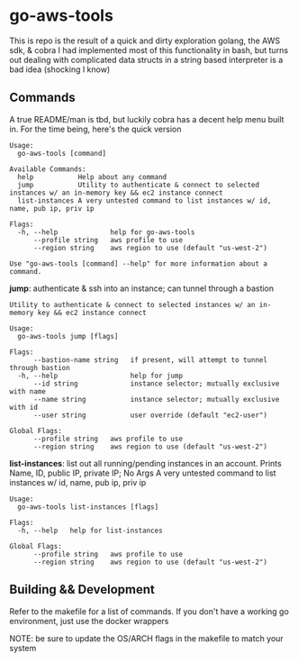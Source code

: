 # go-aws-tools
This is repo is the result of a quick and dirty exploration golang, the AWS sdk, & cobra
I had implemented most of this functionality in bash, but turns out dealing with complicated data structs in a string based interpreter is a bad idea (shocking I know)

## Commands

A true README/man is tbd, but luckily cobra has a decent help menu built in. For the time being, here's the quick version 

	Usage:
	  go-aws-tools [command]

	Available Commands:
	  help           Help about any command
	  jump           Utility to authenticate & connect to selected instances w/ an in-memory key && ec2 instance connect
	  list-instances A very untested command to list instances w/ id, name, pub ip, priv ip

	Flags:
	  -h, --help             help for go-aws-tools
	      --profile string   aws profile to use
	      --region string    aws region to use (default "us-west-2")

	Use "go-aws-tools [command] --help" for more information about a command.


**jump**: authenticate & ssh into an instance; can tunnel through a bastion

	Utility to authenticate & connect to selected instances w/ an in-memory key && ec2 instance connect

	Usage:
	  go-aws-tools jump [flags]

	Flags:
	      --bastion-name string   if present, will attempt to tunnel through bastion
	  -h, --help                  help for jump
	      --id string             instance selector; mutually exclusive with name
	      --name string           instance selector; mutually exclusive with id
	      --user string           user override (default "ec2-user")

	Global Flags:
	      --profile string   aws profile to use
	      --region string    aws region to use (default "us-west-2")


**list-instances**: list out all running/pending instances in an account. Prints Name, ID, public IP, private IP; No Args
	A very untested command to list instances w/ id, name, pub ip, priv ip

	Usage:
	  go-aws-tools list-instances [flags]

	Flags:
	  -h, --help   help for list-instances

	Global Flags:
	      --profile string   aws profile to use
	      --region string    aws region to use (default "us-west-2")

## Building && Development

Refer to the makefile for a list of commands. If you don't have a working go environment, just use the docker wrappers

NOTE: be sure to update the OS/ARCH flags in the makefile to match your system